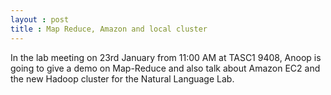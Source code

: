 ```yaml
---
layout : post
title : Map Reduce, Amazon and local cluster
---
```


In the lab meeting on 23rd January from 11:00 AM at TASC1 9408, Anoop is going to give a demo on Map-Reduce and also talk about Amazon EC2 and the new Hadoop cluster for the Natural Language Lab. 
